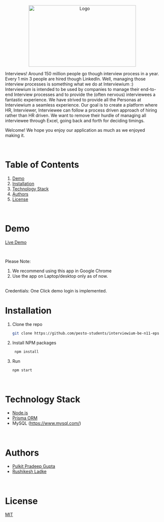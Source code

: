 <!-- PROJECT LOGO -->
<br />
<p align="center">
    <img src="https://interviewium.s3-ap-south-1.amazonaws.com/f3fe3c94-eea0-42ed-80b1-c2079e39bce2.png" alt="Logo" width="350" height="200" >
</p>
Interviews! Around 150 million people go though interview process in a year. Every 1 min 3 people are hired though LinkedIn. Well, managing those interview processes is something what we do at Interviewium :) Interviewium is intended to be used by companies to manage their end-to-end Interview processes and to provide the (often nervous) interviewees a fantastic experience. We have strived to provide all the Personas at Interviewium a seamless experience. Our goal is to create a platform where HR, Interviewer, Interviewee can follow a process driven approach of hiring rather than HR driven. We want to remove their hurdle of managing all interviewee through Excel, going back and forth for deciding timings.

Welcome! We hope you enjoy our application as much as we enjoyed making it.
   
<!-- TABLE OF CONTENTS -->
<br/>

# Table of Contents

1. [Demo](#demo)
2. [Installation](#installation)
3. [Technology Stack](#technology-stack)
4. [Authors](#authors)
5. [License](#license)

<br/>

# Demo

[Live Demo](https://interviewium.netlify.app/)

<br/>

Please Note:

1. We recommend using this app in Google Chrome
2. Use the app on Laptop/desktop only as of now.


<br/>
Credentials: One Click demo login is implemented.
<br/>

# Installation

1. Clone the repo
    ```sh
    git clone https://github.com/pesto-students/interviewium-be-n11-epsilon.git
    ```

2. Install NPM packages
    ```sh
     npm install
    ```
3. Run
    ```sh
    npm start
    ```
<br/>

# Technology Stack

- [Node.js](https://nodejs.org/en/)
- [Prisma ORM](https://www.prisma.io/)
- MySQL (https://www.mysql.com/)
<br/>

# Authors

- [Pulkit Pradeep Gupta](https://github.com/pulkitguptajmi)
- [Rushikesh Ladke](https://github.com/rushikesh-ladke)

<br/>

# License

[MIT](https://opensource.org/licenses/MIT)
